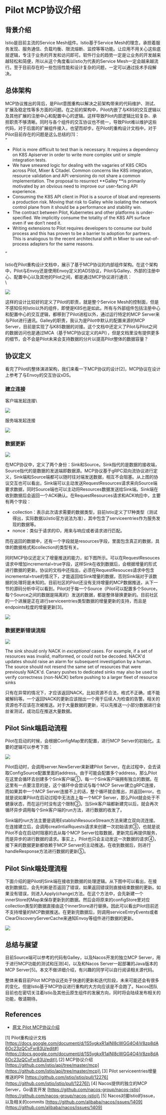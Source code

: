 # Pilot MCP协议介绍

## 背景介绍

Istio是目前主流的Service Mesh组件。Istio基于Service Mesh的理念，承担着服务发现、服务通信、负载均衡、限流熔断、监控等等功能。让应用不用关心这些底层逻辑，专注于业务的开发和访问即可。软件行业的趋势一定是让业务的开发越来越轻松和简便，所以从这个角度看以Istio为代表的Service Mesh一定会越来越流行。至于目前存在的一些包括性能和设计复杂的问题，一定可以通过技术手段解决。

## 总体架构

MCP协议推出的背后，是Pilot意图重构以解决之前架构带来的代码维护、测试、扩展及稳定性等多方面的问题。在之前的架构中，Pilot内嵌了与K8S的交互逻辑以及其他扩展的注册中心和配置中心的逻辑。这样导致Pilot内部逻辑比较复杂、承担职责不够清晰。同时与各个组件的交互协议也不统一，导致Pilot难以维护这些代码，对于后面的扩展组件接入，也望而却步。在Pilot的重构设计文档中，对于Pilot目前存在的问题是这么总结的\[1]：\
“

* Pilot is more difficult to test than is necessary. It requires a dependency on K8S Apiserver in order to write more complex unit or simple integration tests.
* We have smeared logic for dealing with the vagaries of K8S CRDs across Pilot, Mixer & Citadel. Common concerns like K8S integration, resource validation and API versioning do not share a common implementation. The proposal to resurrect \*\*Galley \*\*is primarily motivated by an obvious need to improve our user-facing API experience.
* Consuming the K8S API client in Pilot is a source of bloat and represents a production risk. Moving that risk to Galley while isolating the network control plane from it should be a performance and stability win.
* The contract between Pilot, Kubernetes and other platforms is under-specified. We implicitly consume the totality of the K8S API surface even if we don’t need it.
* Writing extensions to Pilot requires developers to consume our build process and this has proven to be a barrier to adoption for partners. This is analogous to the recent architectural shift in Mixer to use out-of-process adapters for the same reasons.

”\
\
Istio在Pilot重构设计文档中，展示了基于MCP协议的内部组件架构。在这个架构中，Pilot与Envoy还是使用Envoy定义的ADS协议，Pilot与Galley、外部的注册中心、配置中心以及其他的Pilot之间，都是通过MCP协议进行通讯：\
\


![](<../.gitbook/assets/image (59).png>)

这样的设计比较好的定义了Pilot的职责，就是整个Service Mesh的控制面，但是不感知任何Istio以外的组件，即使是K8S也是如此。所有与外部组件包括注册中心和配置中心的交互逻辑，都移到了Pilot进程以外，通过运行特定的MCP Server来与Pilot进行通讯。Galley的职责，我认为是Pilot中默认的配置来源的MCP Server，目前是实现了与K8S数据的对接。这个文档中还定义了Pilot与Pilot之间的数据访问也是通过MCA（基于MCP协议定义的API），但是文档里没有提供更多的细节，会不会是Pilot未来会支持数据的分片以提高Pilot整体的数据容量？

## 协议定义

看完了Pilot的整体演进架构，我们来看一下MCP协议的设计\[2]，MCP协议在设计上参考了与Envoy的交互协议xDS。

### 建立连接

客户端发起连接\


![](<../.gitbook/assets/image (96).png>)

服务端发起连接

![](<../.gitbook/assets/image (100).png>)

### 数据更新

![](<../.gitbook/assets/image (15) (1).png>)

在MCP协议中，定义了两个身份：Sink和Source。Sink指代的是数据的接收端，Source指代的是数据的发送端即数据源。MCP协议基于gRPC双向流协议进行定义，Sink端和Source端都可以随时往对端发送数据，相互不会阻塞。从上图的协议交互也可以看出，Sink端可以主动发送RequestResources请求来向Source端要求数据，同时Source端也可以主动将Resources数据发送给Sink端。Sink端在收到数据后会返回一个ACK确认。在RequestResources请求和ACK响应中，主要有两个字段：

* collection：表示此次请求需要的数据类型，目前Istio定义了17种类型（测试得出，实际数据以Istio官方说法为准），其中包含了serviceentries作为服务发现的数据等。
* nonce：类似于请求的ID，用来与响应或者请求进行匹配。

而在返回的数据中，还有一个字段就是resources字段，里面包含真正的数据，具体的数据格式和collection的类型有关。

同时MCP协议还定义了增量推送的能力，如下图所示。可以在RequestResouces请求中增加incremental=true字段，这样Sink在收到数据后，会根据增量的形式进行数据的更新。协议的文档中还指出，必须在RequestResouces请求中包含incremental=true的情况下，才能返回给Sink增量的数据，否则Sink端对于该数据的处理将是未知的。目前社区的Pilot还没有支持增量的MCP数据推送，从下一节的源码分析中可以看到，Pilot对于每一个Source（Pilot可以配置多个Source，每个Source之间的数据是隔离的）发送的数据，都是整体替换更新的。目前社区的一个进展是正在进行serviceentries类型数据的增量更新的支持，而且是endpoints粒度的增量更新\[3]。

![](<../.gitbook/assets/image (108).png>)

### 数据更新错误流程

![](<../.gitbook/assets/image (6) (1) (1).png>)

&#x20;The sink should only NACK in _exceptional_ cases. For example, if a set of resources was invalid, malformed, or could not be decoded. NACK'd updates should raise an alarm for subsequent investigation by a human. The source should not resend the same set of resources that were previously NACK'd. Canary pushes to dedicated sinks may also be used to verify correctness (non-NACK) before pushing to a larger fleet of resource sinks

只有在异常的情况下，才应该返回NACK。比如资源不合法，格式不正确，或不能被解码等。一个返回NACK的更新应该抛出一个用于后续人为检查的告警。相关的资源也不应该在次被推送。对于大量数据的更新，可以先推送一小部分数据进行金丝雀测试，成功后在推送大量数据。

## Pilot Sink端启动流程

Pilot在启动的时候，会根据ConfigMap里的配置，进行MCP Server的初始化。主要的逻辑可以参考下图：

![](<../.gitbook/assets/image (115).png>)

Pilot启动时，会调用server.NewServer来新建Pilot Server。在此过程中，会去读取ConfigSource配置里面的address。由于可能会配置多个address，那么Pilot在这里会循环去创建多个Sink客户端①，每一个Sink客户端拥有独立的数据。在这里有一点要注意的是，这个循环中会尝试与每个MCP Server建立gRPC连接，而如果其中一个MCP Server连接不上的话，整个循环就会推出，并返回error。也就是说如果Pilot在启动过程中无法连上每一个MCP Server，那么Pilot就会处于不健康状态，而在运行时没有这个限制②。当Sink客户端都新建完以后，就会再次循环异步调用每个Sink客户端的run方法，进行数据的收发了。

Sink端的run方法主要是调用EstablishResouceStream方法来建立双向流连接。在连接建立后，会调用creatIntialRquests请求来创建一次初始请求③，也就是说Pilot不会在启动时阻塞的去从每个MCP Server拉取数据，更新完后再提供服务，而是异步的进行数据的请求。事实上，Pilot也只会主动发这一次数据的请求④，接下来的数据更新都依赖于MCP Server的主动推送。在收到数据后，则进行handleResponse方法进行数据的更新⑤。

## Pilot Sink端处理流程

下面介绍的是Pilot的Sink端在接收到数据的处理逻辑。从下图中可以看出，在接收到数据后，会先判断是否返回了错误，如果返回错误则直接结束数据的更新。如果没有错误，则进入Apply(change)方法。在这个方法中，会先新建一个innerStore的Map来保存更新到的数据。然后会将原来的configStore里对应collection类型的数据直接由这个innerStore进行替换。因此可以看出Pilot目前还不支持增量的MCP数据推送。在更新完数据后，则调用serviceEntryEvents或者ClearDiscoveryServerCache来通知Envoy等组件进行数据的更新。

![](<../.gitbook/assets/image (68).png>)

## 总结与展望

目前Source端可以参考的代码有Galley，以及Nacos开发的独立MCP Server，用于进行MCP功能的测试和压测\[4]，以及和Nacos Server一起部署的Java版本的MCP Server\[5]。本文不做详细介绍，有兴趣的同学可以自行阅读相关源代码。

整体来看目前Pilot MCP协议还处于快速的更新和迭代阶段，未来可能还会有很多的变化。但是Istio基于MCP协议进行重构的大方向应该是不会跑了。Nacos团队目前也在密切关注着Istio及其他云原生组件的发展方向，同时将会陆续发布相关的功能，敬请期待。



## References

* [原文 Pilot MCP协议介绍](https://nacos.io/en-us/blog/pilot%20mcp.html)

\[1] Pilot重构设计文档 [https://docs.google.com/document/d/1S5ygkxR1alNI8cWGG4O4iV8zp8dA6Oc23zQCvFxr83U/edit#](https://docs.google.com/document/d/1S5ygkxR1alNI8cWGG4O4iV8zp8dA6Oc23zQCvFxr83U/edit)\
\[2] MCP协议介绍 [https://github.com/istio/api/tree/master/mcp](https://github.com/istio/api/tree/master/mcp)\
\[3] Pilot serviceentries增量推送的PR [https://github.com/istio/istio/pull/12276](https://github.com/istio/istio/pull/12276)\
\[4] Nacos提供的独立的MCP Server，Go语言开发 [https://github.com/nacos-group/nacos-istio](https://github.com/nacos-group/nacos-istio)\
\[5] Nacos对接Istio的issue，以及相关的commits [https://github.com/alibaba/nacos/issues/1409](https://github.com/alibaba/nacos/issues/1409)
